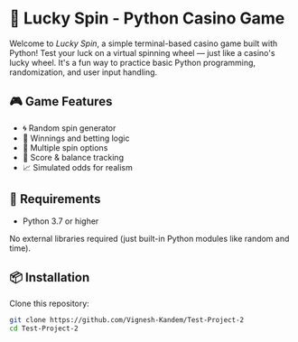 # 🎰 Lucky Spin - Python Casino Game
Welcome to *Lucky Spin*, a simple terminal-based casino game built with Python! Test your luck on a virtual spinning wheel — just like a casino's lucky wheel. It's a fun way to practice basic Python programming, randomization, and user input handling.

## 🎮 Game Features

- 🌀 Random spin generator
- 💸 Winnings and betting logic
- 🎲 Multiple spin options
- 🧮 Score & balance tracking
- 📈 Simulated odds for realism

## 🧰 Requirements

- Python 3.7 or higher

No external libraries required (just built-in Python modules like random and time).

## 📦 Installation

Clone this repository:

```bash
git clone https://github.com/Vignesh-Kandem/Test-Project-2
cd Test-Project-2